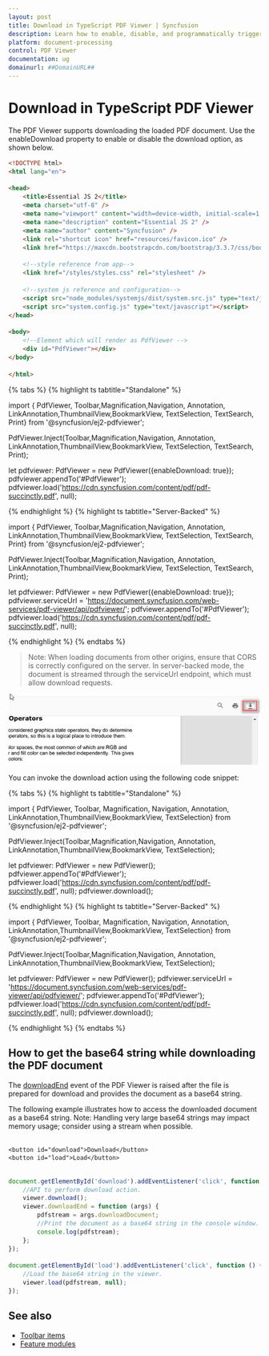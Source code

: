 ```yaml
---
layout: post
title: Download in TypeScript PDF Viewer | Syncfusion
description: Learn how to enable, disable, and programmatically trigger download in the Syncfusion TypeScript PDF Viewer, including download events and base64 handling.
platform: document-processing
control: PDF Viewer
documentation: ug
domainurl: ##DomainURL##
---
```

# Download in TypeScript PDF Viewer

The PDF Viewer supports downloading the loaded PDF document. Use the enableDownload property to enable or disable the download option, as shown below.

```html
<!DOCTYPE html>
<html lang="en">

<head>
    <title>Essential JS 2</title>
    <meta charset="utf-8" />
    <meta name="viewport" content="width=device-width, initial-scale=1.0, user-scalable=no" />
    <meta name="description" content="Essential JS 2" />
    <meta name="author" content="Syncfusion" />
    <link rel="shortcut icon" href="resources/favicon.ico" />
    <link href="https://maxcdn.bootstrapcdn.com/bootstrap/3.3.7/css/bootstrap.min.css" rel="stylesheet" />

    <!--style reference from app-->
    <link href="/styles/styles.css" rel="stylesheet" />

    <!--system js reference and configuration-->
    <script src="node_modules/systemjs/dist/system.src.js" type="text/javascript"></script>
    <script src="system.config.js" type="text/javascript"></script>
</head>

<body>
    <!--Element which will render as PdfViewer -->
    <div id="PdfViewer"></div>
</body>

</html>
```

{% tabs %}
{% highlight ts tabtitle="Standalone" %}

import { PdfViewer, Toolbar,Magnification,Navigation, Annotation, LinkAnnotation,ThumbnailView,BookmarkView,
TextSelection, TextSearch, Print} from '@syncfusion/ej2-pdfviewer';

PdfViewer.Inject(Toolbar,Magnification,Navigation, Annotation, LinkAnnotation,ThumbnailView,BookmarkView,
TextSelection, TextSearch, Print);

let pdfviewer: PdfViewer = new PdfViewer({enableDownload: true});
pdfviewer.appendTo('#PdfViewer');
pdfviewer.load('https://cdn.syncfusion.com/content/pdf/pdf-succinctly.pdf', null);

{% endhighlight %}
{% highlight ts tabtitle="Server-Backed" %}

import { PdfViewer, Toolbar,Magnification,Navigation, Annotation, LinkAnnotation,ThumbnailView,BookmarkView,
TextSelection, TextSearch, Print} from '@syncfusion/ej2-pdfviewer';

PdfViewer.Inject(Toolbar,Magnification,Navigation, Annotation, LinkAnnotation,ThumbnailView,BookmarkView,
TextSelection, TextSearch, Print);

let pdfviewer: PdfViewer = new PdfViewer({enableDownload: true});
pdfviewer.serviceUrl = 'https://document.syncfusion.com/web-services/pdf-viewer/api/pdfviewer/';
pdfviewer.appendTo('#PdfViewer');
pdfviewer.load('https://cdn.syncfusion.com/content/pdf/pdf-succinctly.pdf', null);

{% endhighlight %}
{% endtabs %}

> Note: When loading documents from other origins, ensure that CORS is correctly configured on the server. In server-backed mode, the document is streamed through the serviceUrl endpoint, which must allow download requests.

![PDF Viewer toolbar showing the download button](./images/download.png)

You can invoke the download action using the following code snippet:

{% tabs %}
{% highlight ts tabtitle="Standalone" %}


import { PdfViewer, Toolbar, Magnification, Navigation, Annotation, LinkAnnotation,ThumbnailView,BookmarkView, TextSelection} from '@syncfusion/ej2-pdfviewer';

PdfViewer.Inject(Toolbar,Magnification,Navigation, Annotation, LinkAnnotation,ThumbnailView,BookmarkView, TextSelection);

let pdfviewer: PdfViewer = new PdfViewer();
pdfviewer.appendTo('#PdfViewer');
pdfviewer.load('https://cdn.syncfusion.com/content/pdf/pdf-succinctly.pdf', null);
pdfviewer.download();

{% endhighlight %}
{% highlight ts tabtitle="Server-Backed" %}

import { PdfViewer, Toolbar, Magnification, Navigation, Annotation, LinkAnnotation,ThumbnailView,BookmarkView, TextSelection} from '@syncfusion/ej2-pdfviewer';

PdfViewer.Inject(Toolbar,Magnification,Navigation, Annotation, LinkAnnotation,ThumbnailView,BookmarkView, TextSelection);

let pdfviewer: PdfViewer = new PdfViewer();
pdfviewer.serviceUrl = 'https://document.syncfusion.com/web-services/pdf-viewer/api/pdfviewer/';
pdfviewer.appendTo('#PdfViewer');
pdfviewer.load('https://cdn.syncfusion.com/content/pdf/pdf-succinctly.pdf', null);
pdfviewer.download();

{% endhighlight %}
{% endtabs %}

## How to get the base64 string while downloading the PDF document

The [downloadEnd](https://ej2.syncfusion.com/documentation/api/pdfviewer/#downloadend) event of the PDF Viewer is raised after the file is prepared for download and provides the document as a base64 string.

The following example illustrates how to access the downloaded document as a base64 string. Note: Handling very large base64 strings may impact memory usage; consider using a stream when possible.

```

<button id="download">Download</button>
<button id="load">Load</button>

```

```ts

document.getElementById('download').addEventListener('click', function () {
    //API to perform download action.
    viewer.download();
    viewer.downloadEnd = function (args) {
        pdfstream = args.downloadDocument;
        //Print the document as a base64 string in the console window.
        console.log(pdfstream);
    };
});

document.getElementById('load').addEventListener('click', function () {
    //Load the base64 string in the viewer.
    viewer.load(pdfstream, null);
});

```

## See also

* [Toolbar items](./toolbar)
* [Feature modules](./feature-module)
